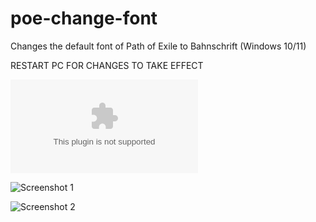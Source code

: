 # poe-change-font
Changes the default font of Path of Exile to Bahnschrift (Windows 10/11)

RESTART PC FOR CHANGES TO TAKE EFFECT

![Download](https://github.com/alfeeqt/poe-change-font/releases/download/v1.0/poe-change-font.zip)

![Screenshot 1](https://drive.google.com/uc?export=view&id=16PUuLKKfArOSJvykRKMIqwpiC44qycUk)

![Screenshot 2](https://drive.google.com/uc?export=view&id=16TxP9gkmMRtljYaunJWMjB0_YN6yDvMo)
